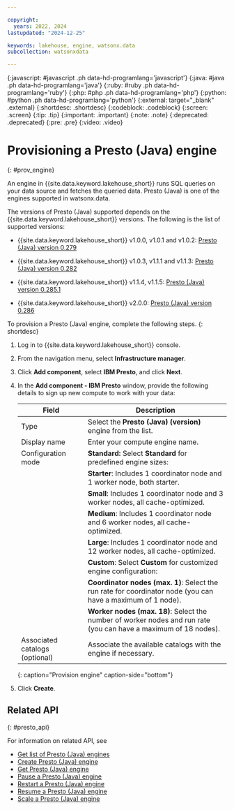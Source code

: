 ```yaml
---

copyright:
  years: 2022, 2024
lastupdated: "2024-12-25"

keywords: lakehouse, engine, watsonx.data
subcollection: watsonxdata

---
```


{:javascript: #javascript .ph data-hd-programlang='javascript'}
{:java: #java .ph data-hd-programlang='java'}
{:ruby: #ruby .ph data-hd-programlang='ruby'}
{:php: #php .ph data-hd-programlang='php'}
{:python: #python .ph data-hd-programlang='python'}
{:external: target="_blank" .external}
{:shortdesc: .shortdesc}
{:codeblock: .codeblock}
{:screen: .screen}
{:tip: .tip}
{:important: .important}
{:note: .note}
{:deprecated: .deprecated}
{:pre: .pre}
{:video: .video}

# Provisioning a Presto (Java) engine
{: #prov_engine}

An engine in {{site.data.keyword.lakehouse_short}} runs SQL queries on your data source and fetches the queried data. Presto (Java) is one of the engines supported in watsonx.data.

The versions of Presto (Java) supported depends on the {{site.data.keyword.lakehouse_short}} versions. The following is the list of supported versions:

   - {{site.data.keyword.lakehouse_short}} v1.0.0, v1.0.1 and v1.0.2: [Presto (Java) version 0.279][def]

   - {{site.data.keyword.lakehouse_short}} v1.0.3, v1.1.1 and v1.1.3: [Presto (Java) version 0.282][def1]

   - {{site.data.keyword.lakehouse_short}} v1.1.4, v1.1.5: [Presto (Java) version 0.285.1][def2]

   - {{site.data.keyword.lakehouse_short}} v2.0.0: [Presto (Java) version 0.286][def3]

To provision a Presto (Java) engine, complete the following steps.
{: shortdesc}

1. Log in to {{site.data.keyword.lakehouse_short}} console.

2. From the navigation menu, select **Infrastructure manager**.

3. Click **Add component**, select **IBM Presto**, and click **Next**.

4. In the **Add component - IBM Presto** window, provide the following details to sign up new compute to work with your data:

   | Field      | Description    |
   |--------------------------------|--------------------------------------------------------------------------------------------|
   | Type | Select the **Presto (Java) (version)** engine from the list. |
   | Display name   | Enter your compute engine name.  |
   | Configuration mode | **Standard:** Select **Standard** for predefined engine sizes:  |
   |    |  **Starter**: Includes 1 coordinator node and 1 worker node, both starter.  |
   |    |  **Small**: Includes 1 coordinator node and 3 worker nodes, all cache-optimized.  |
   |    |  **Medium**: Includes 1 coordinator node and 6 worker nodes, all cache-optimized.  |
   |    |  **Large**: Includes 1 coordinator node and 12 worker nodes, all cache-optimized.  |
   |    |  **Custom**: Select **Custom** for customized engine configuration:  |
   |    |  **Coordinator nodes (max. 1)**: Select the run rate for coordinator node (you can have a maximum of 1 node).  |
   |    |  **Worker nodes (max. 18)**: Select the number of worker nodes and run rate (you can have a maximum of 18 nodes).  |
   | Associated catalogs (optional) | Associate the available catalogs with the engine if necessary.  |
   {: caption="Provision engine" caption-side="bottom"}

5. Click **Create**.

[def]: https://prestodb.io/docs/0.279/
[def1]: https://prestodb.io/docs/0.282/
[def2]: https://prestodb.io/docs/0.285.1/
[def3]: https://prestodb.io/docs/0.286/

## Related API
{: #presto_api}

For information on related API, see
* [Get list of Presto (Java) engines](https://cloud.ibm.com/apidocs/watsonxdata#list-presto-engines)
* [Create Presto (Java) engine](https://cloud.ibm.com/apidocs/watsonxdata#create-presto-engine)
* [Get Presto (Java) engine](https://cloud.ibm.com/apidocs/watsonxdata#get-presto-engine)
* [Pause a Presto (Java) engine](https://cloud.ibm.com/apidocs/watsonxdata#pause-presto-engine)
* [Restart a Presto (Java) engine](https://cloud.ibm.com/apidocs/watsonxdata#restart-presto-engine)
* [Resume a Presto (Java) engine](https://cloud.ibm.com/apidocs/watsonxdata#resume-presto-engine)
* [Scale a Presto (Java) engine](https://cloud.ibm.com/apidocs/watsonxdata#scale-presto-engine)
